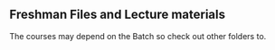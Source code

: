 ## Freshman Files and Lecture materials
The courses may depend on the Batch so check out other folders to.
